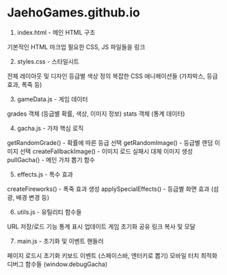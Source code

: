 # JaehoGames.github.io
1. index.html - 메인 HTML 구조

기본적인 HTML 마크업
필요한 CSS, JS 파일들을 링크

2. styles.css - 스타일시트

전체 레이아웃 및 디자인
등급별 색상 정의
복잡한 CSS 애니메이션들 (가챠박스, 등급 효과, 폭죽 등)

3. gameData.js - 게임 데이터

grades 객체 (등급별 확률, 색상, 이미지 정보)
stats 객체 (통계 데이터)

4. gacha.js - 가챠 핵심 로직

getRandomGrade() - 확률에 따른 등급 선택
getRandomImage() - 등급별 랜덤 이미지 선택
createFallbackImage() - 이미지 로드 실패시 대체 이미지 생성
pullGacha() - 메인 가챠 뽑기 함수

5. effects.js - 특수 효과

createFireworks() - 폭죽 효과 생성
applySpecialEffects() - 등급별 화면 효과 (섬광, 배경 변경 등)

6. utils.js - 유틸리티 함수들

URL 저장/로드 기능
통계 표시 업데이트
게임 초기화
공유 링크 복사 및 모달

7. main.js - 초기화 및 이벤트 핸들러

페이지 로드시 초기화
키보드 이벤트 (스페이스바, 엔터키로 뽑기)
모바일 터치 최적화
디버그 함수들 (window.debugGacha)
